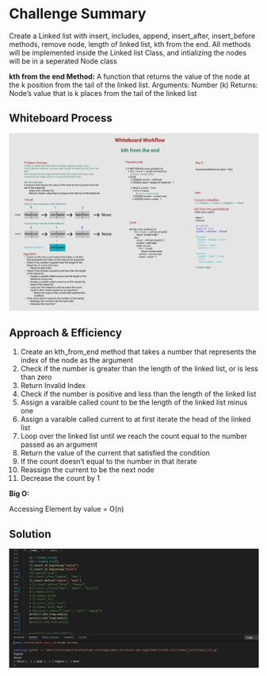 # Challenge Summary

Create a Linked list with insert, includes, append, insert_after, insert_before methods, remove node, length of linked list, kth from the end.
All methods will be implemented inside the Linked list Class, and intializing the nodes will be in a seperated Node class

**kth from the end Method:**
A function that returns the value of the node at the k position from the tail of the linked list.
        Arguments: Number (k)
        Returns: Node’s value that is k places from the tail of the linked list

## Whiteboard Process

![Kth from end Method WhiteBoard](../linked-list/images/kthfromendWB.PNG)

## Approach & Efficiency

1. Create an kth_from_end method that takes a number that represents the index of the node as the argument
2. Check if the number is greater than the length of the linked list, or is less than zero
3. Return Invalid Index
4. Check if the number is positive and less than the length of the linked list
5. Assign a varaible called count to be the length of the linked list minus one
6. Assign a varaible called current to at first iterate the head of the linked list
7. Loop over the linked list until we reach the count equal to the number passed as an argument
8. Return the value of the current that satisfied the condition
9. If the count doesn’t equal to the number in that iterate
10. Reassign the current to be the next node 
11. Decrease the count by 1 

**Big O:**

Accessing Element by value = O(n)

## Solution
![Solution](../linked-list/images/solution%232.PNG)
